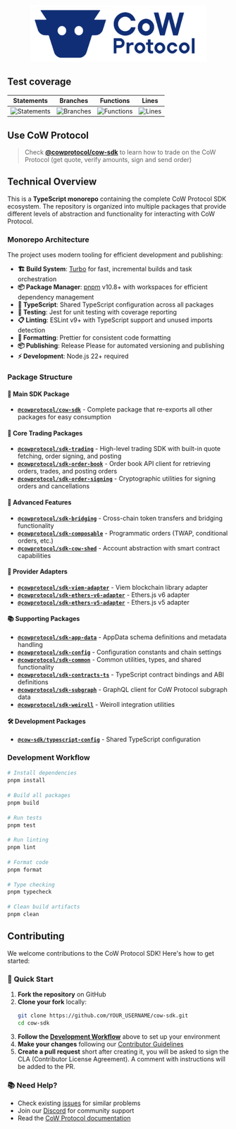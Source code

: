 <p align="center">
  <img width="400" src="https://github.com/cowprotocol/cow-sdk/raw/main/docs/images/CoW.png" />
</p>

## Test coverage

| Statements                                                                                 | Branches                                                                       | Functions                                                                                | Lines                                                                            |
| ------------------------------------------------------------------------------------------ | ------------------------------------------------------------------------------ | ---------------------------------------------------------------------------------------- | -------------------------------------------------------------------------------- |
| ![Statements](https://img.shields.io/badge/statements-94.77%25-brightgreen.svg?style=flat) | ![Branches](https://img.shields.io/badge/branches-76.78%25-red.svg?style=flat) | ![Functions](https://img.shields.io/badge/functions-97.43%25-brightgreen.svg?style=flat) | ![Lines](https://img.shields.io/badge/lines-97.67%25-brightgreen.svg?style=flat) |

## Use CoW Protocol

> Check [**@cowprotocol/cow-sdk**](https://github.com/cowprotocol/cow-sdk/tree/main/packages/sdk/README.md) to learn how to trade on the CoW Protocol (get quote, verify amounts, sign and send order)

## Technical Overview

This is a **TypeScript monorepo** containing the complete CoW Protocol SDK ecosystem. The repository is organized into multiple packages that provide different levels of abstraction and functionality for interacting with CoW Protocol.

### Monorepo Architecture

The project uses modern tooling for efficient development and publishing:

- **🏗️ Build System**: [Turbo](https://turbo.build/) for fast, incremental builds and task orchestration
- **📦 Package Manager**: [pnpm](https://pnpm.io/) v10.8+ with workspaces for efficient dependency management
- **🔧 TypeScript**: Shared TypeScript configuration across all packages
- **🧪 Testing**: Jest for unit testing with coverage reporting
- **📋 Linting**: ESLint v9+ with TypeScript support and unused imports detection
- **🎨 Formatting**: Prettier for consistent code formatting
- **📦 Publishing**: Release Please for automated versioning and publishing
- **⚡ Development**: Node.js 22+ required

### Package Structure

#### 🎯 Main SDK Package

- **[`@cowprotocol/cow-sdk`](https://github.com/cowprotocol/cow-sdk/tree/main/packages/sdk/README.md)** - Complete package that re-exports all other packages for easy consumption

#### 🔧 Core Trading Packages

- **[`@cowprotocol/sdk-trading`](https://github.com/cowprotocol/cow-sdk/tree/main/packages/trading/README.md)** - High-level trading SDK with built-in quote fetching, order signing, and posting
- **[`@cowprotocol/sdk-order-book`](https://github.com/cowprotocol/cow-sdk/tree/main/packages/order-book/README.md)** - Order book API client for retrieving orders, trades, and posting orders
- **[`@cowprotocol/sdk-order-signing`](https://github.com/cowprotocol/cow-sdk/tree/main/packages/order-signing/README.md)** - Cryptographic utilities for signing orders and cancellations

#### 🌉 Advanced Features

- **[`@cowprotocol/sdk-bridging`](https://github.com/cowprotocol/cow-sdk/tree/main/packages/bridging/README.md)** - Cross-chain token transfers and bridging functionality
- **[`@cowprotocol/sdk-composable`](https://github.com/cowprotocol/cow-sdk/tree/main/packages/composable/README.md)** - Programmatic orders (TWAP, conditional orders, etc.)
- **[`@cowprotocol/sdk-cow-shed`](https://github.com/cowprotocol/cow-sdk/tree/main/packages/cow-shed/README.md)** - Account abstraction with smart contract capabilities

#### 🔌 Provider Adapters

- **[`@cowprotocol/sdk-viem-adapter`](https://github.com/cowprotocol/cow-sdk/tree/main/packages/providers/viem-adapter/README.md)** - Viem blockchain library adapter
- **[`@cowprotocol/sdk-ethers-v6-adapter`](https://github.com/cowprotocol/cow-sdk/tree/main/packages/providers/ethers-v6-adapter/README.md)** - Ethers.js v6 adapter
- **[`@cowprotocol/sdk-ethers-v5-adapter`](https://github.com/cowprotocol/cow-sdk/tree/main/packages/providers/ethers-v5-adapter/README.md)** - Ethers.js v5 adapter

#### 📚 Supporting Packages

- **[`@cowprotocol/sdk-app-data`](https://github.com/cowprotocol/cow-sdk/tree/main/packages/app-data/README.md)** - AppData schema definitions and metadata handling
- **[`@cowprotocol/sdk-config`](https://github.com/cowprotocol/cow-sdk/tree/main/packages/config/README.md)** - Configuration constants and chain settings
- **[`@cowprotocol/sdk-common`](https://github.com/cowprotocol/cow-sdk/tree/main/packages/common/README.md)** - Common utilities, types, and shared functionality
- **[`@cowprotocol/sdk-contracts-ts`](https://github.com/cowprotocol/cow-sdk/tree/main/packages/contracts-ts/README.md)** - TypeScript contract bindings and ABI definitions
- **[`@cowprotocol/sdk-subgraph`](https://github.com/cowprotocol/cow-sdk/tree/main/packages/subgraph/README.md)** - GraphQL client for CoW Protocol subgraph data
- **[`@cowprotocol/sdk-weiroll`](https://github.com/cowprotocol/cow-sdk/tree/main/packages/weiroll/README.md)** - Weiroll integration utilities

#### 🛠️ Development Packages

- **[`@cow-sdk/typescript-config`](https://github.com/cowprotocol/cow-sdk/tree/main/packages/typescript-config)** - Shared TypeScript configuration

### Development Workflow

```bash
# Install dependencies
pnpm install

# Build all packages
pnpm build

# Run tests
pnpm test

# Run linting
pnpm lint

# Format code
pnpm format

# Type checking
pnpm typecheck

# Clean build artifacts
pnpm clean
```

## Contributing

We welcome contributions to the CoW Protocol SDK! Here's how to get started:

### 🚀 **Quick Start**

1. **Fork the repository** on GitHub
2. **Clone your fork** locally:
   ```bash
   git clone https://github.com/YOUR_USERNAME/cow-sdk.git
   cd cow-sdk
   ```
3. **Follow the [Development Workflow](#development-workflow)** above to set up your environment
4. **Make your changes** following our [Contributor Guidelines](CONTRIBUTING.md)
5. **Create a pull request** short after creating it, you will be asked to sign the CLA (Contributor License Agreement). A comment with instructions will be added to the PR.

### 📚 **Need Help?**

- Check existing [issues](https://github.com/cowprotocol/cow-sdk/issues) for similar problems
- Join our [Discord](https://discord.gg/cowprotocol) for community support
- Read the [CoW Protocol documentation](https://docs.cow.fi)
